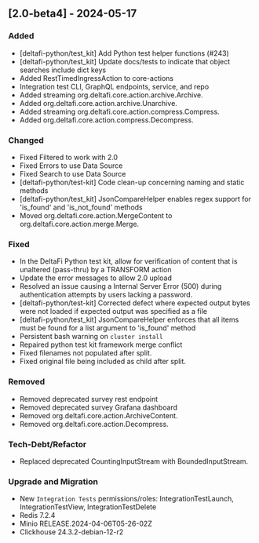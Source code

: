 ## [2.0-beta4] - 2024-05-17

### Added
- [deltafi-python/test_kit] Add Python test helper functions (#243)
- [deltafi-python/test_kit] Update docs/tests to indicate that object searches include dict keys
- Added RestTimedIngressAction to core-actions
- Integration test CLI, GraphQL endpoints, service, and repo
- Added streaming org.deltafi.core.action.archive.Archive.
- Added org.deltafi.core.action.archive.Unarchive.
- Added streaming org.deltafi.core.action.compress.Compress.
- Added org.deltafi.core.action.compress.Decompress.

### Changed
- Fixed Filtered to work with 2.0
- Fixed Errors to use Data Source
- Fixed Search to use Data Source  
- [deltafi-python/test-kit] Code clean-up concerning naming and static methods 
- [deltafi-python/test_kit] JsonCompareHelper enables regex support for 'is_found' and 'is_not_found' methods
- Moved org.deltafi.core.action.MergeContent to org.deltafi.core.action.merge.Merge.

### Fixed
- In the DeltaFi Python test kit, allow for verification of content that is unaltered (pass-thru) by a TRANSFORM action
- Update the error messages to allow 2.0 upload 
- Resolved an issue causing a Internal Server Error (500) during authentication attempts by users lacking a password.
- [deltafi-python/test-kit] Corrected defect where expected output bytes were not loaded if expected output was specified as a file
- [deltafi-python/test_kit] JsonCompareHelper enforces that all items must be found for a list argument to 'is_found' method
- Persistent bash warning on `cluster install`
- Repaired python test kit framework merge conflict
- Fixed filenames not populated after split.
- Fixed original file being included as child after split.

### Removed
- Removed deprecated survey rest endpoint
- Removed deprecated survey Grafana dashboard
- Removed org.deltafi.core.action.ArchiveContent.
- Removed org.deltafi.core.action.Decompress. 

### Tech-Debt/Refactor
- Replaced deprecated CountingInputStream with BoundedInputStream.

### Upgrade and Migration
- New `Integration Tests` permissions/roles: IntegrationTestLaunch, IntegrationTestView, IntegrationTestDelete
- Redis 7.2.4
- Minio RELEASE.2024-04-06T05-26-02Z
- Clickhouse 24.3.2-debian-12-r2

